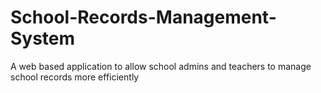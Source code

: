 # School-Records-Management-System
A web based application to allow school admins and teachers to manage school records more efficiently
